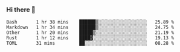 ### Hi there 👋

<!--
**berkus/berkus** is a ✨ _special_ ✨ repository because its `README.md` (this file) appears on your GitHub profile.

Here are some ideas to get you started:

- 🔭 I’m currently working on ...
- 🌱 I’m currently learning ...
- 👯 I’m looking to collaborate on ...
- 🤔 I’m looking for help with ...
- 💬 Ask me about ...
- 📫 How to reach me: ...
- 😄 Pronouns: ...
- ⚡ Fun fact: ...
-->

<!--START_SECTION:waka-->
```text
Bash       1 hr 38 mins    ██████▒░░░░░░░░░░░░░░░░░░   25.89 % 
Markdown   1 hr 34 mins    ██████▒░░░░░░░░░░░░░░░░░░   24.75 % 
Other      1 hr 20 mins    █████▒░░░░░░░░░░░░░░░░░░░   21.19 % 
Rust       1 hr 12 mins    ████▓░░░░░░░░░░░░░░░░░░░░   19.13 % 
TOML       31 mins         ██░░░░░░░░░░░░░░░░░░░░░░░   08.28 % 
```
<!--END_SECTION:waka-->

